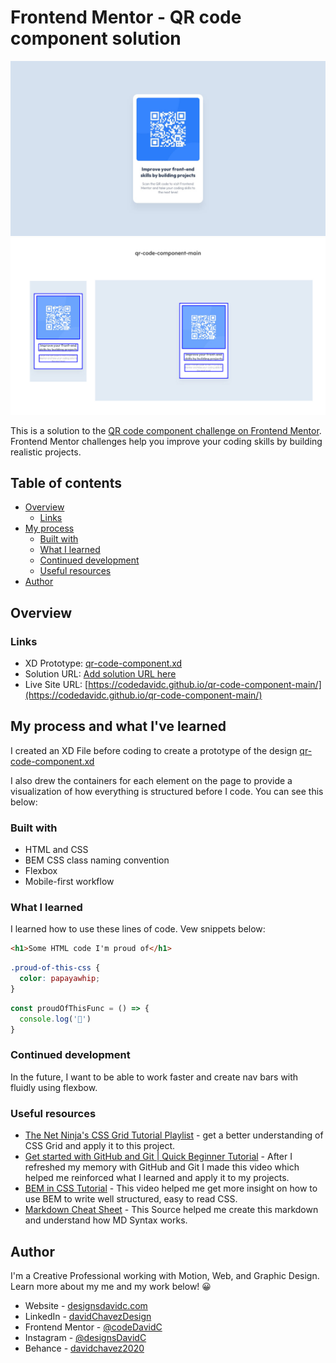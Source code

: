 # Frontend Mentor - QR code component solution

![Web design layout of front end mentor QR Code Component Solution](./design/desktop-design.jpg)
![Web page design with drawn out box containers](./design/Container%20Outline.jpg)

This is a solution to the [QR code component challenge on Frontend Mentor](https://www.frontendmentor.io/challenges/qr-code-component-iux_sIO_H). Frontend Mentor challenges help you improve your coding skills by building realistic projects. 

## Table of contents

- [Overview](#overview)
  - [Links](#links)
- [My process](#my-process)
  - [Built with](#built-with)
  - [What I learned](#what-i-learned)
  - [Continued development](#continued-development)
  - [Useful resources](#useful-resources)
- [Author](#author)


## Overview

### Links

- XD Prototype: [qr-code-component.xd](https://xd.adobe.com/view/dba42128-ab88-4ebc-b562-51fb63f8c2aa-8ef7/)
- Solution URL: [Add solution URL here](https://your-solution-url.com)
- Live Site URL: [https://codedavidc.github.io/qr-code-component-main/](https://codedavidc.github.io/qr-code-component-main/)


## My process and what I've learned

I created an XD File before coding to create a prototype of the design [qr-code-component.xd](https://xd.adobe.com/view/dba42128-ab88-4ebc-b562-51fb63f8c2aa-8ef7/)

I also drew the containers for each element on the page to provide a visualization of how everything is structured before I code. You can see this below:




### Built with

- HTML and CSS
- BEM CSS class naming convention
- Flexbox
- Mobile-first workflow


### What I learned

I learned how to use these lines of code. Vew snippets below:

```html
<h1>Some HTML code I'm proud of</h1>
```
```css
.proud-of-this-css {
  color: papayawhip;
}
```
```js
const proudOfThisFunc = () => {
  console.log('🎉')
}
```


### Continued development

In the future, I want to be able to work faster and create nav bars with fluidly using flexbow. 


### Useful resources 

- [The Net Ninja's CSS Grid Tutorial Playlist](https://www.youtube.com/playlist?list=PL4cUxeGkcC9itC4TxYMzFCfveyutyPOCY) - get a better understanding of CSS Grid and apply it to this project.
- [Get started with GitHub and Git | Quick Beginner Tutorial](https://www.youtube.com/watch?v=lK5NsSBjSFs) - After I refreshed my memory with GitHub and Git I made this video which helped me reinforced what I learned and apply it to my projects.
- [BEM in CSS Tutorial](https://www.youtube.com/watch?v=N1TYlM0GA5E) - This video helped me get more insight on how to use BEM to write well structured, easy to read CSS.
- [Markdown Cheat Sheet](https://www.markdownguide.org/cheat-sheet/) - This Source helped me create this markdown and understand how MD Syntax works. 


## Author

I'm a Creative Professional working with Motion, Web, and Graphic Design. 
Learn more about my me and my work below! 😀

- Website - [designsdavidc.com](https://www.designsdavidc.com)
- LinkedIn - [davidChavezDesign](https://www.linkedin.com/in/davidchavezdesign/)
- Frontend Mentor - [@codeDavidC](https://www.frontendmentor.io/profile/codeDavidC)
- Instagram - [@designsDavidC](https://www.instagram.com/designsdavidc/)
- Behance - [davidchavez2020](https://www.behance.net/davidchavez2020)
